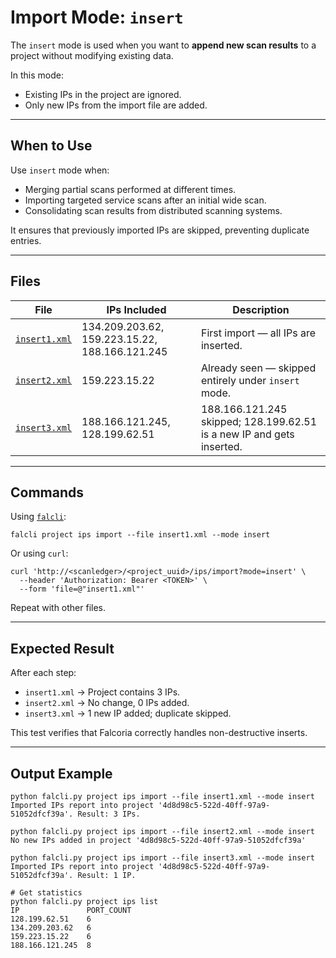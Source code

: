 # Import Mode: `insert`

The `insert` mode is used when you want to **append new scan results** to a project without modifying existing data.

In this mode:

* Existing IPs in the project are ignored.
* Only new IPs from the import file are added.

---

## When to Use

Use `insert` mode when:

* Merging partial scans performed at different times.
* Importing targeted service scans after an initial wide scan.
* Consolidating scan results from distributed scanning systems.

It ensures that previously imported IPs are skipped, preventing duplicate entries.

---

## Files

| File                           | IPs Included                                   | Description                                                           |
| ------------------------------ | ---------------------------------------------- | --------------------------------------------------------------------- |
| [`insert1.xml`](./insert1.xml) | 134.209.203.62, 159.223.15.22, 188.166.121.245 | First import — all IPs are inserted.                                  |
| [`insert2.xml`](./insert2.xml) | 159.223.15.22                                  | Already seen — skipped entirely under `insert` mode.                  |
| [`insert3.xml`](./insert3.xml) | 188.166.121.245, 128.199.62.51                 | 188.166.121.245 skipped; 128.199.62.51 is a new IP and gets inserted. |

---

## Commands

Using [`falcli`](https://github.com/Falcoria/falcli):

```console
falcli project ips import --file insert1.xml --mode insert
```

Or using `curl`:

```console
curl 'http://<scanledger>/<project_uuid>/ips/import?mode=insert' \
  --header 'Authorization: Bearer <TOKEN>' \
  --form 'file=@"insert1.xml"'
```

Repeat with other files.

---

## Expected Result

After each step:

* `insert1.xml` → Project contains 3 IPs.
* `insert2.xml` → No change, 0 IPs added.
* `insert3.xml` → 1 new IP added; duplicate skipped.

This test verifies that Falcoria correctly handles non-destructive inserts.

---

## Output Example

```console
python falcli.py project ips import --file insert1.xml --mode insert
Imported IPs report into project '4d8d98c5-522d-40ff-97a9-51052dfcf39a'. Result: 3 IPs.

python falcli.py project ips import --file insert2.xml --mode insert
No new IPs added in project '4d8d98c5-522d-40ff-97a9-51052dfcf39a'

python falcli.py project ips import --file insert3.xml --mode insert
Imported IPs report into project '4d8d98c5-522d-40ff-97a9-51052dfcf39a'. Result: 1 IP.

# Get statistics
python falcli.py project ips list
IP               PORT_COUNT
128.199.62.51    6         
134.209.203.62   6         
159.223.15.22    6         
188.166.121.245  8  
```
